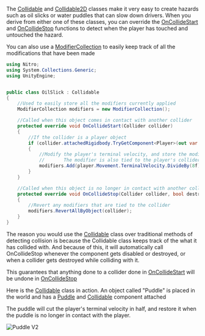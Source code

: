 The [Collidable](xref:Nitro.Collidable) and [Collidable2D](xref:Nitro.Collidable2D) classes make it very easy to create hazards such as oil slicks or water puddles that can slow down drivers. When you derive from either one of these classes, you can override the [OnCollideStart](xref:Nitro.Collidable.OnCollideStart(Collider)) and [OnCollideStop](xref:Nitro.Collidable.OnCollideStop(Collider,System.Boolean)) functions to detect when the player has touched and untouched the hazard.

You can also use a [ModifierCollection](xref:Nitro.ModifierCollection) to easily keep track of all the modifications that have been made
```csharp
using Nitro;
using System.Collections.Generic;
using UnityEngine;


public class OilSlick : Collidable
{
    //Used to easily store all the modifiers currently applied
    ModifierCollection modifiers = new ModifierCollection();

    //Called when this object comes in contact with another collider
    protected override void OnCollideStart(Collider collider)
    {
        //If the collider is a player object
        if (collider.attachedRigidbody.TryGetComponent<Player>(out var player))
        {
            //Modify the player's terminal velocity, and store the modifier in the ModifierCollection
            //       The modifier is also tied to the player's collider ↓↓↓↓↓↓↓↓ so it can be easily reverted later
            modifiers.Add(player.Movement.TerminalVelocity.DivideBy(8f),collider);
        }
    }

    //Called when this object is no longer in contact with another collider
    protected override void OnCollideStop(Collider collider, bool destroyed)
    {
        //Revert any modifiers that are tied to the collider
        modifiers.RevertAllByObject(collider);
    }
}
```

The reason you would use the [Collidable](xref:Nitro.Collidable) class over traditional methods of detecting collision is because the Collidable class keeps track of the what it has collided with.
And because of this, it will automatically call OnCollideStop whenever the component gets disabled or destroyed, or when a collider gets destroyed while colliding with it.

This guarantees that anything done to a collider done in [OnCollideStart](xref:Nitro.Collidable.OnCollideStart(Collider)) will be undone in [OnCollideStop](xref:Nitro.Collidable.OnCollideStop(Collider,System.Boolean))

Here is the [Collidable](xref:Nitro.Collidable) class in action. An object called "Puddle" is placed in the world and has a [Puddle](https://github.com/nickc01/Nitro/blob/master/Assets/Scripts/Powerup%20Related/Puddle.cs) and [Collidable](xref:Nitro.Collidable) component attached

The puddle will cut the player's terminal velocity in half, and restore it when the puddle is no longer in contact with the player.

![Puddle V2](https://user-images.githubusercontent.com/12601671/118349803-98109c00-b518-11eb-8383-490496549dd6.gif)